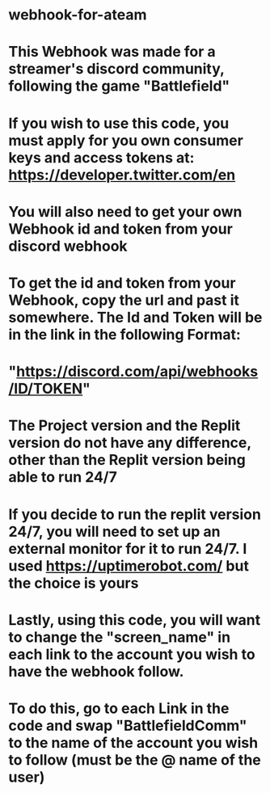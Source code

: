 # webhook-for-ateam

# This Webhook was made for a streamer's discord community, following the game "Battlefield"
#

# If you wish to use this code, you must apply for you own consumer keys and access tokens at: https://developer.twitter.com/en
# You will also need to get your own Webhook id and token from your discord webhook

# To get the id and token from your Webhook, copy the url and past it somewhere. The Id and Token will be in the link in the following Format:
# "https://discord.com/api/webhooks/ID/TOKEN"
#
# The Project version and the Replit version do not have any difference, other than the Replit version being able to run 24/7
# If you decide to run the replit version 24/7, you will need to set up an external monitor for it to run 24/7. I used https://uptimerobot.com/ but the choice is yours


# Lastly, using this code, you will want to change the "screen_name" in each link to the account you wish to have the webhook follow.
# To do this, go to each Link in the code and swap "BattlefieldComm" to the name of the account you wish to follow (must be the @ name of the user)

